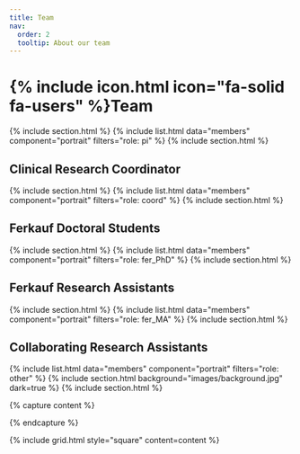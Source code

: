 ```yaml
---
title: Team
nav:
  order: 2
  tooltip: About our team
---
```


# {% include icon.html icon="fa-solid fa-users" %}Team
{% include section.html %}
{% include list.html data="members" component="portrait" filters="role: pi" %}
{% include section.html %}

## Clinical Research Coordinator
{% include section.html %}
{% include list.html data="members" component="portrait" filters="role: coord" %}
{% include section.html %}


## Ferkauf Doctoral Students 
{% include section.html %}
{% include list.html data="members" component="portrait" filters="role: fer_PhD" %}
{% include section.html %}

## Ferkauf Research Assistants
{% include section.html %}
{% include list.html data="members" component="portrait" filters="role: fer_MA" %}
{% include section.html %}

## Collaborating Research Assistants 
{% include list.html data="members" component="portrait" filters="role: other" %}
{% include section.html background="images/background.jpg" dark=true %}
{% include section.html %}

{% capture content %}

{% endcapture %}

{% include grid.html style="square" content=content %}
